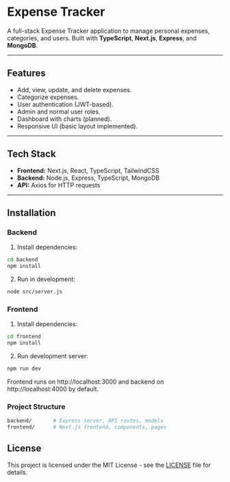 # Expense Tracker

A full-stack Expense Tracker application to manage personal expenses, categories, and users. Built with **TypeScript**, **Next.js**, **Express**, and **MongoDB**.

---

## Features

- Add, view, update, and delete expenses.
- Categorize expenses.
- User authentication (JWT-based).
- Admin and normal user roles.
- Dashboard with charts (planned).
- Responsive UI (basic layout implemented).

---

## Tech Stack

- **Frontend:** Next.js, React, TypeScript, TailwindCSS
- **Backend:** Node.js, Express, TypeScript, MongoDB
- **API:** Axios for HTTP requests

---

## Installation

### Backend

1. Install dependencies:

```bash
cd backend
npm install
 ```
2. Run in development:
   
```bash
node src/server.js
```
### Frontend

1. Install dependencies:
   
```bash
cd frontend
npm install
 ```
2. Run development server:

```bash
npm run dev
```
Frontend runs on http://localhost:3000 and backend on http://localhost:4000 by default.

### Project Structure

```bash
backend/       # Express server, API routes, models
frontend/      # Next.js frontend, components, pages
```
## License

This project is licensed under the MIT License - see the [LICENSE](LICENSE) file for details.
